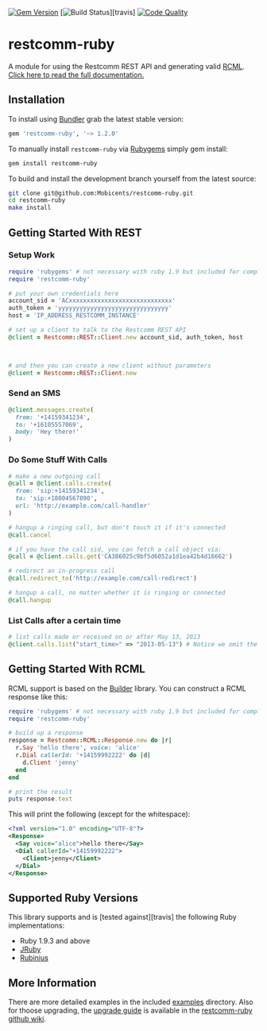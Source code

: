 [![Gem Version](http://img.shields.io/gem/v/restcomm-ruby.svg)][gem]
[![Build Status](http://img.shields.io/travis/restcomm/restcomm-ruby.svg)][travis]
[![Code Quality](http://img.shields.io/codeclimate/github/restcomm/restcomm-ruby.svg)][codeclimate]

# restcomm-ruby

A module for using the Restcomm REST API and generating valid [RCML](http://docs.telestax.com/restcomm-pages/ "RCML - Restcomm Markup Language"). [Click here to read the full documentation.][documentation]

## Installation

To install using [Bundler][bundler] grab the latest stable version:

```ruby
gem 'restcomm-ruby', '~> 1.2.0'
```

To manually install `restcomm-ruby` via [Rubygems][rubygems] simply gem install:

```bash
gem install restcomm-ruby
```

To build and install the development branch yourself from the latest source:

```bash
git clone git@github.com:Mobicents/restcomm-ruby.git
cd restcomm-ruby
make install
```

## Getting Started With REST

### Setup Work

``` ruby
require 'rubygems' # not necessary with ruby 1.9 but included for completeness
require 'restcomm-ruby'

# put your own credentials here
account_sid = 'ACxxxxxxxxxxxxxxxxxxxxxxxxxxxxx'
auth_token = 'yyyyyyyyyyyyyyyyyyyyyyyyyyyyyyy'
host = 'IP_ADDRESS_RESTCOMM_INSTANCE'

# set up a client to talk to the Restcomm REST API
@client = Restcomm::REST::Client.new account_sid, auth_token, host



# and then you can create a new client without parameters
@client = Restcomm::REST::Client.new
```

### Send an SMS

``` ruby
@client.messages.create(
  from: '+14159341234',
  to: '+16105557069',
  body: 'Hey there!'
)
```



### Do Some Stuff With Calls

``` ruby
# make a new outgoing call
@call = @client.calls.create(
  from: 'sip:+14159341234',
  to: 'sip:+18004567890',
  url: 'http://example.com/call-handler'
)

# hangup a ringing call, but don't touch it if it's connected
@call.cancel

# if you have the call sid, you can fetch a call object via:
@call = @client.calls.get('CA386025c9bf5d6052a1d1ea42b4d16662')

# redirect an in-progress call
@call.redirect_to('http://example.com/call-redirect')

# hangup a call, no matter whether it is ringing or connected
@call.hangup
```

### List Calls after a certain time

``` ruby
# list calls made or received on or after May 13, 2013
@client.calls.list("start_time>" => "2013-05-13") # Notice we omit the "=" in the "start_time>=" parameter because it is automatically added
```



## Getting Started With RCML

RCML support is based on the [Builder][builder] library. You can construct a
RCML response like this:

``` ruby
require 'rubygems' # not necessary with ruby 1.9 but included for completeness
require 'restcomm-ruby'

# build up a response
response = Restcomm::RCML::Response.new do |r|
  r.Say 'hello there', voice: 'alice'
  r.Dial callerId: '+14159992222' do |d|
    d.Client 'jenny'
  end
end

# print the result
puts response.text
```

This will print the following (except for the whitespace):

``` xml
<?xml version="1.0" encoding="UTF-8"?>
<Response>
  <Say voice="alice">hello there</Say>
  <Dial callerId="+14159992222">
    <Client>jenny</Client>
  </Dial>
</Response>
```

## Supported Ruby Versions

This library supports and is [tested against][travis] the following Ruby
implementations:

- Ruby 1.9.3 and above
- [JRuby][jruby]
- [Rubinius][rubinius]

## More Information

There are more detailed examples in the included [examples][examples]
directory. Also for thoose upgrading, the [upgrade guide][upgrade] is available in the [restcomm-ruby github wiki][wiki].

[capability]: https://github.com/Mobicents/restcomm-ruby/wiki/Capability
[builder]: http://builder.rubyforge.org/
[examples]: https://github.com/restcomm/restcomm-ruby/blob/master/examples
[documentation]: http://restcomm-ruby.readthedocs.org/en/latest
[upgrade]: https://github.com/restcomm/restcomm-ruby/wiki/UpgradeGuide
[wiki]: https://github.com/restcomm/restcomm-ruby/wiki
[bundler]: http://bundler.io
[rubygems]: http://rubygems.org
[gem]: https://rubygems.org/gems/restcomm
[codeclimate]: https://codeclimate.com/github/restcomm/restcomm-ruby
[jruby]: http://www.jruby.org
[rubinius]: http://rubini.us
